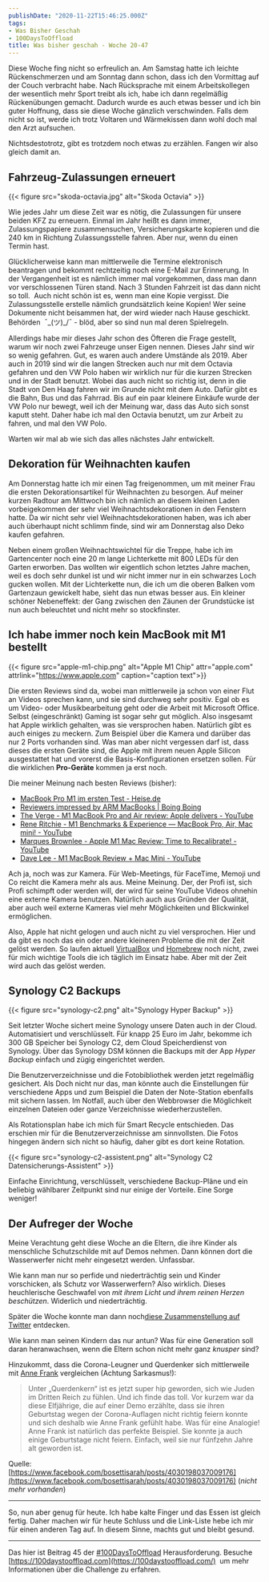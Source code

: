 ```yaml
---
publishDate: "2020-11-22T15:46:25.000Z"
tags:
- Was Bisher Geschah
- 100DaysToOffload
title: Was bisher geschah - Woche 20-47
---
```


Diese Woche fing nicht so erfreulich an. Am Samstag hatte ich leichte Rückenschmerzen und am Sonntag dann schon, dass ich den Vormittag auf der Couch verbracht habe. Nach Rücksprache mit einem Arbeitskollegen der wesentlich mehr Sport treibt als ich, habe ich dann regelmäßig Rückenübungen gemacht. Dadurch wurde es auch etwas besser und ich bin guter Hoffnung, dass sie diese Woche gänzlich verschwinden. Falls dem nicht so ist, werde ich trotz Voltaren und Wärmekissen dann wohl doch mal den Arzt aufsuchen. 

Nichtsdestotrotz, gibt es trotzdem noch etwas zu erzählen. Fangen wir also gleich damit an. 

<!--more-->

## Fahrzeug-Zulassungen erneuert

{{< figure src="skoda-octavia.jpg" alt="Skoda Octavia" >}}

Wie jedes Jahr um diese Zeit war es nötig, die Zulassungen für unsere beiden KFZ zu erneuern. Einmal im Jahr heißt es dann immer, Zulassungspapiere zusammensuchen, Versicherungskarte kopieren und die 240 km in Richtung Zulassungsstelle fahren. Aber nur, wenn du einen Termin hast. 

Glücklicherweise kann man mittlerweile die Termine elektronisch beantragen und bekommt rechtzeitig noch eine E-Mail zur Erinnerung. In der Vergangenheit ist es nämlich immer mal vorgekommen, dass man dann vor verschlossenen Türen stand. Nach 3 Stunden Fahrzeit ist das dann nicht so toll.  Auch nicht schön ist es, wenn man eine Kopie vergisst. Die Zulassungsstelle erstelle nämlich grundsätzlich keine Kopien! Wer seine Dokumente nicht beisammen hat, der wird wieder nach Hause geschickt. Behörden  ¯\_(ツ)_/¯ - blöd, aber so sind nun mal deren Spielregeln. 

Allerdings habe mir dieses Jahr schon des Öfteren die Frage gestellt, warum wir noch zwei Fahrzeuge unser Eigen nennen. Dieses Jahr sind wir so wenig gefahren. Gut, es waren auch andere Umstände als 2019. Aber auch in 2019 sind wir die langen Strecken auch nur mit dem Octavia gefahren und den VW Polo haben wir wirklich nur für die kurzen Strecken und in der Stadt benutzt. Wobei das auch nicht so richtig ist, denn in die Stadt von Den Haag fahren wir im Grunde nicht mit dem Auto. Dafür gibt es die Bahn, Bus und das Fahrrad. Bis auf ein paar kleinere Einkäufe wurde der VW Polo nur bewegt, weil ich der Meinung war, dass das Auto sich sonst kaputt steht. Daher habe ich mal den Octavia benutzt, um zur Arbeit zu fahren, und mal den VW Polo. 

Warten wir mal ab wie sich das alles nächstes Jahr entwickelt. 

## Dekoration für Weihnachten kaufen

Am Donnerstag hatte ich mir einen Tag freigenommen, um mit meiner Frau die ersten Dekorationsartikel für Weihnachten zu besorgen. Auf meiner kurzen Radtour am Mittwoch bin ich nämlich an diesem kleinen Laden vorbeigekommen der sehr viel Weihnachtsdekorationen in den Fenstern hatte. Da wir nicht sehr viel Weihnachtsdekorationen haben, was ich aber auch überhaupt nicht schlimm finde, sind wir am Donnerstag also Deko kaufen gefahren. 

Neben einem großen Weihnachtswichtel für die Treppe, habe ich im Gartencenter noch eine 20 m lange Lichterkette mit 800 LEDs für den Garten erworben. Das wollten wir eigentlich schon letztes Jahre machen, weil es doch sehr dunkel ist und wir nicht immer nur in ein schwarzes Loch gucken wollen. Mit der Lichterkette nun, die ich um die oberen Balken vom Gartenzaun gewickelt habe, sieht das nun etwas besser aus. Ein kleiner schöner Nebeneffekt: der Gang zwischen den Zäunen der Grundstücke ist nun auch beleuchtet und nicht mehr so stockfinster. 

## Ich habe immer noch kein MacBook mit M1 bestellt

{{< figure src="apple-m1-chip.png" alt="Apple M1 Chip" attr="apple.com" attrlink="https://www.apple.com" caption="caption text">}}

Die ersten Reviews sind da, wobei man mittlerweile ja schon von einer Flut an Videos sprechen kann, und sie sind durchweg sehr positiv. Egal ob es um Video- oder Musikbearbeitung geht oder die Arbeit mit Microsoft Office. Selbst (eingeschränkt) Gaming ist sogar sehr gut möglich. Also insgesamt hat Apple wirklich gehalten, was sie versprochen haben. Natürlich gibt es auch einiges zu meckern. Zum Beispiel über die Kamera und darüber das nur 2 Ports vorhanden sind. Was man aber nicht vergessen darf ist, dass dieses die ersten Geräte sind, die Apple mit ihrem neuen Apple Silicon ausgestattet hat und vorerst die Basis-Konfigurationen ersetzen sollen. Für die wirklichen **Pro-Geräte** kommen ja erst noch. 

Die meiner Meinung nach besten Reviews (bisher):

- [MacBook Pro M1 im ersten Test - Heise.de](https://www.heise.de/tests/MacBook-Pro-mit-M1-Prozessor-im-ersten-Test-Tolle-Performance-4963035.html)
- [Reviewers impressed by ARM MacBooks | Boing Boing](https://boingboing.net/2020/11/17/reviewers-impressed-by-arm-macbooks.html)
- [The Verge - M1 MacBook Pro and Air review: Apple delivers - YouTube](https://www.youtube.com/watch?v=OEaKQ0pxQsg)
- [Rene Ritchie - M1 Benchmarks & Experience — MacBook Pro, Air, Mac mini! - YouTube](https://www.youtube.com/watch?v=017ABj3hYG4&amp;t=52s)
- [Marques Brownlee - Apple M1 Mac Review: Time to Recalibrate! - YouTube](https://www.youtube.com/watch?v=f4g2nPY-VZc)
- [Dave Lee - M1 MacBook Review + Mac Mini - YouTube](https://www.youtube.com/watch?v=XQ6vX6nmboU)

Ach ja, noch was zur Kamera. Für Web-Meetings, für FaceTime, Memoji und Co reicht die Kamera mehr als aus. Meine Meinung. Der, der Profi ist, sich Profi schimpft oder werden will, der wird für seine YouTube Videos ohnehin eine externe Kamera benutzen. Natürlich auch aus Gründen der Qualität, aber auch weil externe Kameras viel mehr Möglichkeiten und Blickwinkel ermöglichen. 

Also, Apple hat nicht gelogen und auch nicht zu viel versprochen. Hier und da gibt es noch das ein oder andere kleineren Probleme die mit der Zeit gelöst werden. So laufen aktuell [VirtualBox](https://www.virtualbox.org/) und [Homebrew](https://brew.sh/) noch nicht, zwei für mich wichtige Tools die ich täglich im Einsatz habe. Aber mit der Zeit wird auch das gelöst werden.

## Synology C2 Backups

{{< figure src="synology-c2.png" alt="Synology Hyper Backup" >}}

Seit letzter Woche sichert meine Synology unsere Daten auch in der Cloud. Automatisiert und verschlüsselt. Für knapp 25 Euro im Jahr, bekomme ich 300 GB Speicher bei Synology C2, dem Cloud Speicherdienst von Synology. Über das Synology DSM können die Backups mit der App *Hyper Backup* einfach und zügig eingerichtet werden.

Die Benutzerverzeichnisse und die Fotobibliothek werden jetzt regelmäßig gesichert. Als Doch nicht nur das, man könnte auch die Einstellungen für verschiedene Apps und zum Beispiel die Daten der Note-Station ebenfalls mit sichern lassen. Im Notfall, auch über den Webbrowser die Möglichkeit einzelnen Dateien oder ganze Verzeichnisse wiederherzustellen.

Als Rotationsplan habe ich mich für Smart Recycle entschieden. Das erschien mir für die Benutzerverzeichnisse am sinnvollsten. Die Fotos hingegen ändern sich nicht so häufig, daher gibt es dort keine Rotation. 

{{< figure src="synology-c2-assistent.png" alt="Synology C2 Datensicherungs-Assistent" >}}

Einfache Einrichtung, verschlüsselt, verschiedene Backup-Pläne und ein beliebig wählbarer Zeitpunkt sind nur einige der Vorteile. Eine Sorge weniger!

## Der Aufreger der Woche

Meine Verachtung geht diese Woche an die Eltern, die ihre Kinder als menschliche Schutzschilde mit auf Demos nehmen. Dann können dort die Wasserwerfer nicht mehr eingesetzt werden. Unfassbar.

Wie kann man nur so perfide und niederträchtig sein und Kinder vorschicken, als Schutz vor Wasserwerfern? Also wirklich. Dieses heuchlerische Geschwafel von *mit ihrem Licht und ihrem reinen Herzen beschützen*. Widerlich und niederträchtig.

Später die Woche konnte man dann noch[diese Zusammenstellung auf Twitter](https://twitter.com/katihuhn/status/1330045307602825216) entdecken.

Wie kann man seinen Kindern das nur antun? Was für eine Generation soll daran heranwachsen, wenn die Eltern schon nicht mehr ganz *knusper* sind? 

Hinzukommt, dass die Corona-Leugner und Querdenker sich mittlerweile mit [Anne Frank](https://de.wikipedia.org/wiki/Anne_Frank) vergleichen (Achtung Sarkasmus!):

> Unter „Querdenkern“ ist es jetzt super hip geworden, sich wie Juden im Dritten Reich zu fühlen. Und ich finde das toll. Vor kurzem war da diese Elfjährige, die auf einer Demo erzählte, dass sie ihren Geburtstag wegen der Corona-Auflagen nicht richtig feiern konnte und sich deshalb wie Anne Frank gefühlt habe. Was für eine Analogie! Anne Frank ist natürlich das perfekte Beispiel. Sie konnte ja auch einige Geburtstage nicht feiern. Einfach, weil sie nur fünfzehn Jahre alt geworden ist.

Quelle: [https://www.facebook.com/bosettisarah/posts/4030198037009176](https://www.facebook.com/bosettisarah/posts/4030198037009176) (_nicht mehr vorhanden_)

---

So, nun aber genug für heute. Ich habe kalte Finger und das Essen ist gleich fertig. Daher machen wir für heute Schluss und die Link-Liste hebe ich mir für einen anderen Tag auf. In diesem Sinne, machts gut und bleibt gesund.

---

Das hier ist Beitrag 45 der [#100DaysToOffload](/tag/100DaysToOffload) Herausforderung. Besuche [https://100daystooffload.com](https://100daystooffload.com/)  um mehr Informationen über die Challenge zu erfahren.